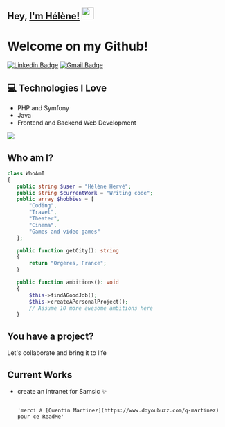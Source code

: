## Hey, [I'm Hélène!]() <img src="https://media.giphy.com/media/hvRJCLFzcasrR4ia7z/giphy.gif" width="28px" height="28px">

<h1>Welcome on my Github!</h1> 

[![Linkedin Badge](https://img.shields.io/badge/LinkedIn-0077B5?style=for-the-badge&logo=linkedin&logoColor=white)]([https://www.linkedin.com/in/h%C3%A9l%C3%A8ne-herv%C3%A9/]) 
[![Gmail Badge](https://img.shields.io/badge/helene.herve@outlook.com-D14836?style=for-the-badge&logo=gmail&logoColor=white)](mailto:helene.herve@outlook.com)

## :computer: Technologies I Love
* PHP and Symfony
* Java
* Frontend and Backend Web Development

<img src = "https://github-readme-stats.vercel.app/api/top-langs/?username=HeleneHinde&layout=compact">

## Who am I?
 ```php
class WhoAmI
{
    public string $user = "Hélène Hervé";
    public string $currentWork = "Writing code";
    public array $hobbies = [
        "Coding",
        "Travel",
        "Theater",
        "Cinema",
        "Games and video games"
    ];

    public function getCity(): string
    {
        return "Orgères, France";
    }

    public function ambitions(): void
    {
        $this->findAGoodJob();
        $this->createAPersonalProject();
        // Assume 10 more awesome ambitions here
    }
 ```

## You have a project?
Let's collaborate and bring it to life

## Current Works
 * create an intranet for Samsic ✨

                                                                                                'merci à [Quentin Martinez](https://www.doyoubuzz.com/q-martinez) pour ce ReadMe'

<!--
**HeleneHinde/HeleneHinde** is a ✨ _special_ ✨ repository because its `README.md` (this file) appears on your GitHub profile.

Here are some ideas to get you started:

- 🔭 I’m currently working on ...
- 🌱 I’m currently learning ...
- 👯 I’m looking to collaborate on ...
- 🤔 I’m looking for help with ...
- 💬 Ask me about ...
- 📫 How to reach me: ...
- 😄 Pronouns: ...
- ⚡ Fun fact: ...
-->
